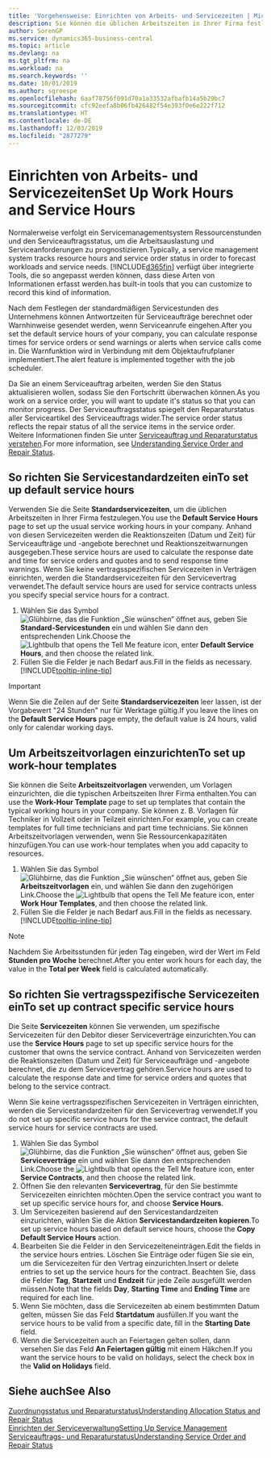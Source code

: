 ```yaml
---
title: 'Vorgehensweise: Einrichten von Arbeits- und Servicezeiten | Microsoft Docs'
description: Sie können die üblichen Arbeitszeiten in Ihrer Firma festlegen. Anhand von diesen Servicezeiten werden die Reaktionszeiten (Datum und Zeit) für Serviceaufträge und -angebote berechnet und Reaktionszeitwarnungen ausgegeben.
author: SorenGP
ms.service: dynamics365-business-central
ms.topic: article
ms.devlang: na
ms.tgt_pltfrm: na
ms.workload: na
ms.search.keywords: ''
ms.date: 10/01/2019
ms.author: sgroespe
ms.openlocfilehash: 6aaf78756f091d70a1a33532afbafb14a5b29bc7
ms.sourcegitcommit: cfc92eefa8b06fb426482f54e393f0e6e222f712
ms.translationtype: HT
ms.contentlocale: de-DE
ms.lasthandoff: 12/03/2019
ms.locfileid: "2877279"
---
```

# <a name="set-up-work-hours-and-service-hours"></a><span data-ttu-id="76b61-104">Einrichten von Arbeits- und Servicezeiten</span><span class="sxs-lookup"><span data-stu-id="76b61-104">Set Up Work Hours and Service Hours</span></span>
<span data-ttu-id="76b61-105">Normalerweise verfolgt ein Servicemanagementsystem Ressourcenstunden und den Serviceauftragsstatus, um die Arbeitsauslastung und Serviceanforderungen zu prognostizieren.</span><span class="sxs-lookup"><span data-stu-id="76b61-105">Typically, a service management system tracks resource hours and service order status in order to forecast workloads and service needs.</span></span> [!INCLUDE[d365fin](includes/d365fin_md.md)] <span data-ttu-id="76b61-106">verfügt über integrierte Tools, die so angepasst werden können, dass diese Arten von Informationen erfasst werden.</span><span class="sxs-lookup"><span data-stu-id="76b61-106">has built-in tools that you can customize to record this kind of information.</span></span>  
  
<span data-ttu-id="76b61-107">Nach dem Festlegen der standardmäßigen Servicestunden des Unternehmens können Antwortzeiten für Serviceaufträge berechnet oder Warnhinweise gesendet werden, wenn Serviceanrufe eingehen.</span><span class="sxs-lookup"><span data-stu-id="76b61-107">After you set the default service hours of your company, you can calculate response times for service orders or send warnings or alerts when service calls come in.</span></span> <span data-ttu-id="76b61-108">Die Warnfunktion wird in Verbindung mit dem Objektaufrufplaner implementiert.</span><span class="sxs-lookup"><span data-stu-id="76b61-108">The alert feature is implemented together with the job scheduler.</span></span>   
  
<span data-ttu-id="76b61-109">Da Sie an einem Serviceauftrag arbeiten, werden Sie den Status aktualisieren wollen, sodass Sie den Fortschritt überwachen können.</span><span class="sxs-lookup"><span data-stu-id="76b61-109">As you work on a service order, you will want to update it's status so that you can monitor progress.</span></span> <span data-ttu-id="76b61-110">Der Serviceauftragsstatus spiegelt den Reparaturstatus aller Serviceartikel des Serviceauftrags wider.</span><span class="sxs-lookup"><span data-stu-id="76b61-110">The service order status reflects the repair status of all the service items in the service order.</span></span> <span data-ttu-id="76b61-111">Weitere Informationen finden Sie unter [Serviceauftrag und Reparaturstatus verstehen](service-order-repair-status.md).</span><span class="sxs-lookup"><span data-stu-id="76b61-111">For more information, see [Understanding Service Order and Repair Status](service-order-repair-status.md).</span></span> 

## <a name="to-set-up-default-service-hours"></a><span data-ttu-id="76b61-112">So richten Sie Servicestandardzeiten ein</span><span class="sxs-lookup"><span data-stu-id="76b61-112">To set up default service hours</span></span>  
<span data-ttu-id="76b61-113">Verwenden Sie die Seite **Standardservicezeiten**, um die üblichen Arbeitszeiten in Ihrer Firma festzulegen.</span><span class="sxs-lookup"><span data-stu-id="76b61-113">You use the **Default Service Hours** page to set up the usual service working hours in your company.</span></span> <span data-ttu-id="76b61-114">Anhand von diesen Servicezeiten werden die Reaktionszeiten (Datum und Zeit) für Serviceaufträge und -angebote berechnet und Reaktionszeitwarnungen ausgegeben.</span><span class="sxs-lookup"><span data-stu-id="76b61-114">These service hours are used to calculate the response date and time for service orders and quotes and to send response time warnings.</span></span> <span data-ttu-id="76b61-115">Wenn Sie keine vertragsspezifischen Servicezeiten in Verträgen einrichten, werden die Standardservicezeiten für den Servicevertrag verwendet.</span><span class="sxs-lookup"><span data-stu-id="76b61-115">The default service hours are used for service contracts unless you specify special service hours for a contract.</span></span>  
  
1. <span data-ttu-id="76b61-116">Wählen Sie das Symbol ![Glühbirne, das die Funktion „Sie wünschen“ öffnet](media/ui-search/search_small.png "Was möchten Sie tun?") aus, geben Sie **Standard-Servicestunden** ein und wählen Sie dann den entsprechenden Link.</span><span class="sxs-lookup"><span data-stu-id="76b61-116">Choose the ![Lightbulb that opens the Tell Me feature](media/ui-search/search_small.png "Tell me what you want to do") icon, enter **Default Service Hours**, and then choose the related link.</span></span>  
2. <span data-ttu-id="76b61-117">Füllen Sie die Felder je nach Bedarf aus.</span><span class="sxs-lookup"><span data-stu-id="76b61-117">Fill in the fields as necessary.</span></span> [!INCLUDE[tooltip-inline-tip](includes/tooltip-inline-tip_md.md)]  
  
> [!IMPORTANT]  
>  <span data-ttu-id="76b61-118">Wenn Sie die Zeilen auf der Seite **Standardservicezeiten** leer lassen, ist der Vorgabewert "24 Stunden" nur für Werktage gültig.</span><span class="sxs-lookup"><span data-stu-id="76b61-118">If you leave the lines on the **Default Service Hours** page empty, the default value is 24 hours, valid only for calendar working days.</span></span>  
  
## <a name="to-set-up-work-hour-templates"></a><span data-ttu-id="76b61-119">Um Arbeitszeitvorlagen einzurichten</span><span class="sxs-lookup"><span data-stu-id="76b61-119">To set up work-hour templates</span></span>
<span data-ttu-id="76b61-120">Sie können die Seite **Arbeitszeitvorlagen** verwenden, um Vorlagen einzurichten, die die typischen Arbeitszeiten Ihrer Firma enthalten.</span><span class="sxs-lookup"><span data-stu-id="76b61-120">You can use the **Work-Hour Template** page to set up templates that contain the typical working hours in your company.</span></span> <span data-ttu-id="76b61-121">Sie können z. B. Vorlagen für Techniker in Vollzeit oder in Teilzeit einrichten.</span><span class="sxs-lookup"><span data-stu-id="76b61-121">For example, you can create templates for full time technicians and part time technicians.</span></span> <span data-ttu-id="76b61-122">Sie können Arbeitszeitvorlagen verwenden, wenn Sie Ressourcenkapazitäten hinzufügen.</span><span class="sxs-lookup"><span data-stu-id="76b61-122">You can use work-hour templates when you add capacity to resources.</span></span>  
  
1. <span data-ttu-id="76b61-123">Wählen Sie das Symbol ![Glühbirne, das die Funktion „Sie wünschen“ öffnet](media/ui-search/search_small.png "Was möchten Sie tun?") aus, geben Sie **Arbeitszeitvorlagen** ein, und wählen Sie dann den zugehörigen Link.</span><span class="sxs-lookup"><span data-stu-id="76b61-123">Choose the ![Lightbulb that opens the Tell Me feature](media/ui-search/search_small.png "Tell me what you want to do") icon, enter **Work Hour Templates**, and then choose the related link.</span></span>  
2. <span data-ttu-id="76b61-124">Füllen Sie die Felder je nach Bedarf aus.</span><span class="sxs-lookup"><span data-stu-id="76b61-124">Fill in the fields as necessary.</span></span> [!INCLUDE[tooltip-inline-tip](includes/tooltip-inline-tip_md.md)]  
  
> [!Note]
> <span data-ttu-id="76b61-125">Nachdem Sie Arbeitsstunden für jeden Tag eingeben, wird der Wert im Feld **Stunden pro Woche** berechnet.</span><span class="sxs-lookup"><span data-stu-id="76b61-125">After you enter work hours for each day, the value in the **Total per Week** field is calculated automatically.</span></span>  

## <a name="to-set-up-contract-specific-service-hours"></a><span data-ttu-id="76b61-126">So richten Sie vertragsspezifische Servicezeiten ein</span><span class="sxs-lookup"><span data-stu-id="76b61-126">To set up contract specific service hours</span></span>  
<span data-ttu-id="76b61-127">Die Seite **Servicezeiten** können Sie verwenden, um spezifische Servicezeiten für den Debitor dieser Serviceverträge einzurichten.</span><span class="sxs-lookup"><span data-stu-id="76b61-127">You can use the **Service Hours** page to set up specific service hours for the customer that owns the service contract.</span></span> <span data-ttu-id="76b61-128">Anhand von Servicezeiten werden die Reaktionszeiten (Datum und Zeit) für Serviceaufträge und -angebote berechnet, die zu dem Servicevertrag gehören.</span><span class="sxs-lookup"><span data-stu-id="76b61-128">Service hours are used to calculate the response date and time for service orders and quotes that belong to the service contract.</span></span>  
  
<span data-ttu-id="76b61-129">Wenn Sie keine vertragsspezifischen Servicezeiten in Verträgen einrichten, werden die Servicestandardzeiten für den Servicevertrag verwendet.</span><span class="sxs-lookup"><span data-stu-id="76b61-129">If you do not set up specific service hours for the service contract, the default service hours for service contracts are used.</span></span>  
  
1. <span data-ttu-id="76b61-130">Wählen Sie das Symbol ![Glühbirne, das die Funktion „Sie wünschen“ öffnet](media/ui-search/search_small.png "Was möchten Sie tun?") aus, geben Sie **Serviceverträge** ein und wählen Sie dann den entsprechenden Link.</span><span class="sxs-lookup"><span data-stu-id="76b61-130">Choose the ![Lightbulb that opens the Tell Me feature](media/ui-search/search_small.png "Tell me what you want to do") icon, enter **Service Contracts**, and then choose the related link.</span></span>  
2. <span data-ttu-id="76b61-131">Öffnen Sie den relevanten **Servicevertrag**, für den Sie bestimmte Servicezeiten einrichten möchten.</span><span class="sxs-lookup"><span data-stu-id="76b61-131">Open the service contract you want to set up specific service hours for, and choose **Service Hours**.</span></span>  
4. <span data-ttu-id="76b61-132">Um Servicezeiten basierend auf den Servicestandardzeiten einzurichten, wählen Sie die Aktion **Servicestandardzeiten kopieren**.</span><span class="sxs-lookup"><span data-stu-id="76b61-132">To set up service hours based on default service hours, choose the **Copy Default Service Hours** action.</span></span>  
5. <span data-ttu-id="76b61-133">Bearbeiten Sie die Felder in den Servicezeiteneinträgen.</span><span class="sxs-lookup"><span data-stu-id="76b61-133">Edit the fields in the service hours entries.</span></span> <span data-ttu-id="76b61-134">Löschen Sie Einträge oder fügen Sie sie ein, um die Servicezeiten für den Vertrag einzurichten.</span><span class="sxs-lookup"><span data-stu-id="76b61-134">Insert or delete entries to set up the service hours for the contract.</span></span> <span data-ttu-id="76b61-135">Beachten Sie, dass die Felder **Tag**, **Startzeit** und **Endzeit** für jede Zeile ausgefüllt werden müssen.</span><span class="sxs-lookup"><span data-stu-id="76b61-135">Note that the fields **Day**, **Starting Time** and **Ending Time** are required for each line.</span></span>  
6. <span data-ttu-id="76b61-136">Wenn Sie möchten, dass die Servicezeiten ab einem bestimmten Datum gelten, müssen Sie das Feld **Startdatum** ausfüllen.</span><span class="sxs-lookup"><span data-stu-id="76b61-136">If you want the service hours to be valid from a specific date, fill in the **Starting Date** field.</span></span>  
7. <span data-ttu-id="76b61-137">Wenn die Servicezeiten auch an Feiertagen gelten sollen, dann versehen Sie das Feld **An Feiertagen gültig** mit einem Häkchen.</span><span class="sxs-lookup"><span data-stu-id="76b61-137">If you want the service hours to be valid on holidays, select the check box in the **Valid on Holidays** field.</span></span>  

## <a name="see-also"></a><span data-ttu-id="76b61-138">Siehe auch</span><span class="sxs-lookup"><span data-stu-id="76b61-138">See Also</span></span>  
[<span data-ttu-id="76b61-139">Zuordnungsstatus und Reparaturstatus</span><span class="sxs-lookup"><span data-stu-id="76b61-139">Understanding Allocation Status and Repair Status</span></span>](service-allocation-status-and-repair-status.md)  
[<span data-ttu-id="76b61-140">Einrichten der Serviceverwaltung</span><span class="sxs-lookup"><span data-stu-id="76b61-140">Setting Up Service Management</span></span>](service-setup-service.md)  
[<span data-ttu-id="76b61-141">Serviceauftrags- und Reparaturstatus</span><span class="sxs-lookup"><span data-stu-id="76b61-141">Understanding Service Order and Repair Status</span></span>](service-order-repair-status.md)  
